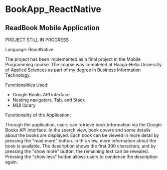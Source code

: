 # BookApp_ReactNative

## ReadBook Mobile Application

PROJECT STILL IN PROGRESS

Language: ReactNative

The project has been implemented as a final project in the Mobile Programming course. The course was completed at Haaga-Helia University of Applied Sciences as part of my degree in Business Information Technology.

Functionalities Used:
- Google Books API interface
- Nesting navigators, Tab, and Stack
- MUI library
 
Functionality of the Application:

Through the application, users can retrieve book information via the Google Books API interface. In the search view, book covers and some details about the books are displayed. Each book can be viewed in more detail by pressing the "read more" button. In this view, more information about the book is available. The description shows the first 300 characters, and by pressing the "show more" button, the remaining text can be revealed. Pressing the "show less" button allows users to condense the description again.
